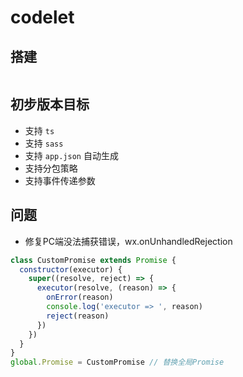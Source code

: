 # codelet

## 搭建

```sh

```

## 初步版本目标

- 支持 `ts`
- 支持 `sass`
- 支持 `app.json` 自动生成
- 支持分包策略
- 支持事件传递参数

## 问题

- 修复PC端没法捕获错误，wx.onUnhandledRejection

```js
class CustomPromise extends Promise {
  constructor(executor) {
    super((resolve, reject) => {
      executor(resolve, (reason) => {
        onError(reason)
        console.log('executor => ', reason)
        reject(reason)
      })
    })
  }
}
global.Promise = CustomPromise // 替换全局Promise
```
